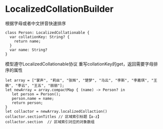 # LocalizedCollationBuilder
根据字母或者中文拼音快速排序
```
class Person: LocalizedCollationable {
  var collationKey: String? {
    return name;
  }
  var name: String?
}
```
模型遵守LocalizedCollationable协议
重写collationKey的get，返回需要字母排序的属性
```
let array = ["掌声", "莉丝", "张辉", "楚梦", "马云", "李斯", "李嘉琪", "王萌", "李云", "王五", "丽丽"];
let newArray = array.compactMap { (name) -> Person? in
   let person = Person();
   person.name = name;
   return person;
}
let collactor = newArray.localizedCollaction()
collactor.sectionTitles // 区域索引标题【a-z】
collactor.section  // 区域索引对应的对象数组
```
